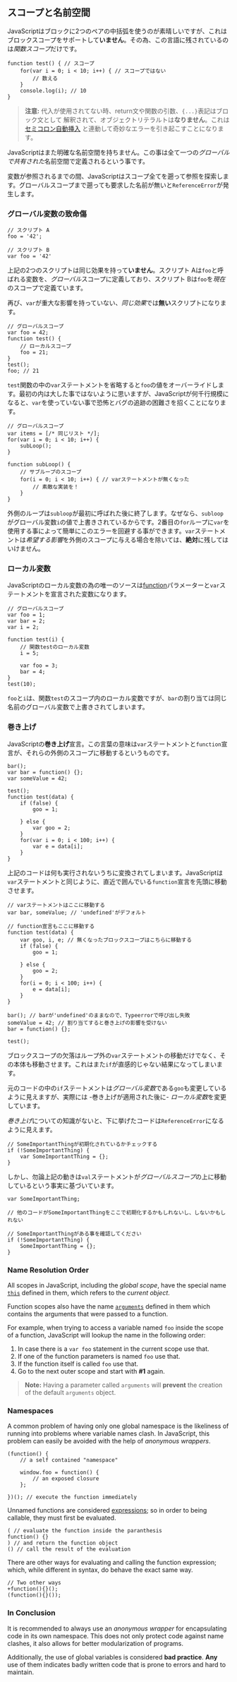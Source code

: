 ## スコープと名前空間

JavaScriptはブロックに2つのペアの中括弧を使うのが素晴しいですが、これはブロックスコープをサポートして**いません**。その為、この言語に残されているのは*関数スコープ*だけです。

    function test() { // スコープ
        for(var i = 0; i < 10; i++) { // スコープではない
            // 数える
        }
        console.log(i); // 10
    }

> **注意:** 代入が使用されてない時、return文や関数の引数、`{...}`表記はブロック文として
> 解釈されて、オブジェクトリテラルトは**なりません**。これは[セミコロン自動挿入](#core.semicolon)
> と連動して奇妙なエラーを引き起こすことになります。

JavaScriptはまた明確な名前空間を持ちません。この事は全て一つの*グローバルで共有された*名前空間で定義されるという事です。

変数が参照されるまでの間、JavaScriptはスコープ全てを遡って参照を探索します。グローバルスコープまで遡っても要求した名前が無いと`ReferenceError`が発生します。

### グローバル変数の致命傷

    // スクリプト A
    foo = '42';

    // スクリプト B
    var foo = '42'

上記の2つのスクリプトは同じ効果を持って**いません**。スクリプト Aは`foo`と呼ばれる変数を、*グローバル*スコープに定義しており、スクリプト Bは`foo`を*現在*のスコープで定義ています。

再び、`var`が重大な影響を持っていない、*同じ効果*では**無い**スクリプトになります。

    // グローバルスコープ
    var foo = 42;
    function test() {
        // ローカルスコープ
        foo = 21;
    }
    test();
    foo; // 21

`test`関数の中の`var`ステートメントを省略すると`foo`の値をオーバーライドします。最初の内は大した事ではないように思いますが、JavaScriptが何千行規模になると、`var`を使っていない事で恐怖とバグの追跡の困難さを招くことになります。

    // グローバルスコープ
    var items = [/* 同じリスト */];
    for(var i = 0; i < 10; i++) {
        subLoop();
    }

    function subLoop() {
        // サブループのスコープ
        for(i = 0; i < 10; i++) { // varステートメントが無くなった
            // 素敵な実装を！
        }
    }

外側のループは`subloop`が最初に呼ばれた後に終了します。なぜなら、`subloop`がグローバル変数`i`の値で上書きされているからです。2番目の`for`ループに`var`を使用する事によって簡単にこのエラーを回避する事ができます。`var`ステートメントは*希望する影響*を外側のスコープに与える場合を除いては、**絶対**に残してはいけません。

### ローカル変数

JavaScriptのローカル変数の為の唯一のソースは[function](#function.general)パラメーターと`var`ステートメントを宣言された変数になります。

    // グローバルスコープ
    var foo = 1;
    var bar = 2;
    var i = 2;

    function test(i) {
        // 関数testのローカル変数
        i = 5;

        var foo = 3;
        bar = 4;
    }
    test(10);

`foo`と`i`は、関数`test`のスコープ内のローカル変数ですが、`bar`の割り当ては同じ名前のグローバル変数で上書きされてしまいます。

### 巻き上げ

JavaScriptの**巻き上げ**宣言。この言葉の意味は`var`ステートメントと`function`宣言が、それらの外側のスコープに移動するというものです。

    bar();
    var bar = function() {};
    var someValue = 42;

    test();
    function test(data) {
        if (false) {
            goo = 1;

        } else {
            var goo = 2;
        }
        for(var i = 0; i < 100; i++) {
            var e = data[i];
        }
    }

上記のコードは何も実行されないうちに変換されてしまいます。JavaScriptは`var`ステートメントと同じように、直近で囲んでいる`function`宣言を先頭に移動させます。

    // varステートメントはここに移動する
    var bar, someValue; // 'undefined'がデフォルト

    // function宣言もここに移動する
    function test(data) {
        var goo, i, e; // 無くなったブロックスコープはこちらに移動する
        if (false) {
            goo = 1;

        } else {
            goo = 2;
        }
        for(i = 0; i < 100; i++) {
            e = data[i];
        }
    }

    bar(); // barが'undefined'のままなので、Typeerrorで呼び出し失敗
    someValue = 42; // 割り当てすると巻き上げの影響を受けない
    bar = function() {};

    test();

ブロックスコープの欠落はループ外の`var`ステートメントの移動だけでなく、その本体も移動させます。これはまた`if`が直感的じゃない結果になってしまいます。

元のコードの中の`if`ステートメントは*グローバル変数*である`goo`も変更しているように見えますが、実際には -巻き上げが適用された後に- *ローカル変数*を変更しています。

*巻き上げ*についての知識がないと、下に挙げたコードは`ReferenceError`になるように見えます。

    // SomeImportantThingが初期化されているかチェックする
    if (!SomeImportantThing) {
        var SomeImportantThing = {};
    }

しかし、勿論上記の動きは`val`ステートメントが*グローバルスコープ*の上に移動しているという事実に基づいています。

    var SomeImportantThing;

    // 他のコードがSomeImportantThingをここで初期化するかもしれないし、しないかもしれない

    // SomeImportantThingがある事を確認してください
    if (!SomeImportantThing) {
        SomeImportantThing = {};
    }

### Name Resolution Order

All scopes in JavaScript, including the *global scope*, have the special name 
[`this`](#function.this) defined in them, which refers to the *current object*. 

Function scopes also have the name [`arguments`](#function.arguments) defined in
them which contains the arguments that were passed to a function.

For example, when trying to access a variable named `foo` inside the scope of a 
function, JavaScript will lookup the name in the following order:

 1. In case there is a `var foo` statement in the current scope use that.
 2. If one of the function parameters is named `foo` use that.
 3. If the function itself is called `foo` use that.
 4. Go to the next outer scope and start with **#1** again.

> **Note:** Having a parameter called `arguments` will **prevent** the creation 
> of the default `arguments` object.

### Namespaces

A common problem of having only one global namespace is the likeliness of running
into problems where variable names clash. In JavaScript, this problem can
easily be avoided with the help of *anonymous wrappers*.

    (function() {
        // a self contained "namespace"
        
        window.foo = function() {
            // an exposed closure
        };

    })(); // execute the function immediately


Unnamed functions are considered [expressions](#function.general); so in order to
being callable, they must first be evaluated.

    ( // evaluate the function inside the paranthesis
    function() {}
    ) // and return the function object
    () // call the result of the evaluation

There are other ways for evaluating and calling the function expression; which, 
while different in syntax, do behave the exact same way.

    // Two other ways
    +function(){}();
    (function(){}());

### In Conclusion

It is recommended to always use an *anonymous wrapper* for encapsulating code in 
its own namespace. This does not only protect code against name clashes, it 
also allows for better modularization of programs.

Additionally, the use of global variables is considered **bad practice**. **Any**
use of them indicates badly written code that is prone to errors and hard to maintain.

